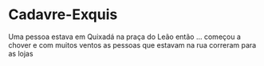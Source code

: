 # Cadavre-Exquis
Uma pessoa estava em Quixadá na praça do Leão então ...
começou a chover e com muitos ventos
as pessoas que estavam na rua correram para as lojas 